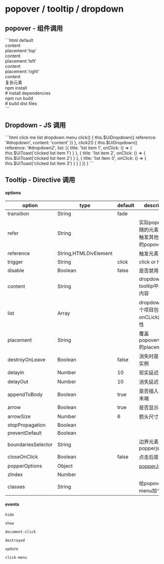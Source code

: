 # popover / tooltip / dropdown


## popover - 组件调用

<popover-index></popover-index>

<code-code>
```html
<ui-popover>
  <ui-button slot="reference">default</ui-button>
  <div>content</div>
</ui-popover>
<ui-popover :popper-options="{placement:'top'}">
  <ui-button slot="reference">placement:'top'</ui-button>
  <div>content</div>
</ui-popover>
<ui-popover :popper-options="{placement:'left'}">
  <ui-button slot="reference">placement:'left'</ui-button>
  <div>content</div>
</ui-popover>
<ui-popover :popper-options="{placement:'right'}">
  <ui-button slot="reference">placement:'right'</ui-button>
  <div>content</div>
</ui-popover>
<ui-popover>
  <ui-button slot="reference">复杂元素</ui-button>
  <div>
    <div class="a">npm install</div>
    <div class="a"># install dependencies</div>
    <div class="a">npm run build</div>
    <div class="a"># build dist files</div>
  </div>
</ui-popover>
```
</code-code>

 ## Dropdown - JS 调用


<popover-dropdown></popover-dropdown>

<code-code>
```html
<ui-button @click="click" id="dropdown">click me</ui-button>
<ui-button @click="click2" id="dropdown2">list dropdown menu</ui-button>
click() {
  this.$UiDropdown({
    reference: '#dropdown',
    content: 'content'
  })
},
click2() {
  this.$UiDropdown({
    reference: '#dropdown2',
    list: [{
        title: 'list item 1',
        onClick: () => {
          this.$UiToast('clicked list item 1')
        }
      },
      {
        title: 'list item 2',
        onClick: () => {
          this.$UiToast('clicked list item 2')
        }
      },
      {
        title: 'list item 3',
        onClick: () => {
          this.$UiToast('clicked list item 3')
        }
      }
    ]
  })
}
```

</code-code>


## Tooltip - Directive 调用

<popover-tooltip></popover-tooltip>


#### options

|option|type|default|description|
|--|--|--|--|
|transition|String|fade||
|refer|String||实际popover跟随的元素，用于触发其他元素上的popover|
|reference|String,HTMLDivElement||触发元素|
|trigger|String|click|click or hover|
|disable|Boolean|false|是否禁用|
|content|String||dropdown tooltip中显示的内容|
|list|Array||dropdown list每个项目包含title onCLick两个属性|
|placement|String||覆盖popoverOptions的placement|
|destroyOnLeave|Boolean|false|消失时是否销毁实例|
|delayIn|Number|10|现实延迟|
|delayOut|Number|10|消失延迟|
|appendToBody|Boolean|true|是否插入到body末端|
|arrow|Boolean|true|是否显示小箭头|
|arrowSize|Number|6|箭头尺寸|
|stopPropagation|Boolean|||
|preventDefault|Boolean|||
|boundariesSelector|String||边界元素，参考popperjs|
|closeOnClick|Boolean|false|点击后是否关闭|
|popperOptions|Object||[popperJs设置](https://popper.js.org/popper-documentation.html) |
|zIndex|Number|||
|classes|String||给popover menu加个class|


#### events

`hide`

`show`

`document-click`

`destroyed`

`update`

`click-menu`

